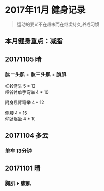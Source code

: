 # 2017年11月 健身记录   
> 运动的要义不在趣味而在继续持久,养成习惯

本月健身重点：**减脂**
--- 

## 20171105 晴
### 肱二头肌 + 肱三头肌 + 腹肌
杠铃弯举 5 * 12  
哑铃片单手弯举 4 * 10  

附身屈臂弯举 4 * 12  

侧腰 4 * 15  
仰卧起坐 4 * 10  

## 20171104 多云
### 单车 13分钟

## 20171101 晴
### 胸肌 + 腹肌